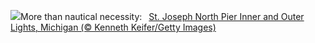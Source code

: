 ![](https://www.bing.com/th?id=OHR.MichiganLighthouse_EN-US2082743301_UHD.jpg&w=1000)More than nautical necessity:&nbsp;&ensp;[St. Joseph North Pier Inner and Outer Lights, Michigan (© Kenneth Keifer/Getty Images)](https://www.bing.com/th?id=OHR.MichiganLighthouse_EN-US2082743301_UHD.jpg)
<br><br/>
